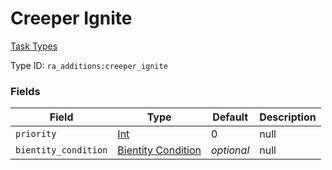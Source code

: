 # Creeper Ignite
[Task Types](../task_types_types.md)

Type ID: `ra_additions:creeper_ignite`
### Fields
Field | Type | Default | Description
------|------|---------|-------------
`priority` | [Int](../data_types/int.md) | 0 | null
`bientity_condition` | [Bientity Condition](../bientity_condition_types.md.md) | _optional_ | null
